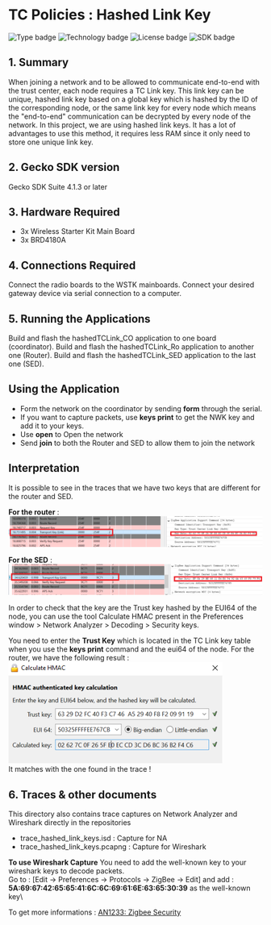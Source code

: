 # TC Policies : Hashed Link Key
![Type badge](https://img.shields.io/badge/Type-Virtual%20application-green)
![Technology badge](https://img.shields.io/badge/Technology-Zigbee-green)
![License badge](https://img.shields.io/badge/License-Zlib-green)
![SDK badge](https://img.shields.io/badge/SDK-v4.1.0-green)

## 1. Summary
When joining a network and to be allowed to communicate end-to-end with the trust center, each node requires a TC Link key. This link key can be unique, hashed link key based on a global key which is hashed by the ID of the corresponding node, or the same link key for every node which means the "end-to-end" communication can be decrypted by every node of the network. In this project, we are using hashed link keys. It has a lot of advantages to use this method, it requires less RAM since it only need to store one unique link key.

## 2. Gecko SDK version
Gecko SDK Suite 4.1.3 or later
## 3. Hardware Required
* 3x Wireless Starter Kit Main Board
* 3x BRD4180A
## 4. Connections Required
Connect the radio boards to the WSTK mainboards. Connect your desired gateway device via serial connection to a computer.

## 5. Running the Applications
Build and flash the hashedTCLink_CO application to one board (coordinator).
Build and flash the hashedTCLink_Ro application to another one (Router).
Build and flash the hashedTCLink_SED application to the last one (SED).

## Using the Application
* Form the network on the coordinator by sending **form** through the serial.
* If you want to capture packets, use **keys print** to get the NWK key and add it to your keys.
* Use **open** to Open the network
* Send **join** to both the Router and SED to allow them to join the network

## Interpretation
It is possible to see in the traces that we have two keys that are different for the router and SED.

**For the router** :
![alt text](doc/RouterLinkKeyPacket.PNG "Router Transport Link Key")

**For the SED** :
![alt text](doc/SedLinkKeyPacket.PNG "SED Transport Link Key")

In order to check that the key are the Trust key hashed by the EUI64 of the node, you can use the tool Calculate HMAC present in the Preferences window > Network Analyzer > Decoding > Security keys.

You need to enter the **Trust Key** which is located in the TC Link key table when you use the **keys print** command and the eui64 of the node.
For the router, we have the following result :
![alt text](doc/HMAC_Check_Router.PNG "HMAC Check for Router")\
It matches with the one found in the trace !

## 6. Traces & other documents
This directory also contains trace captures on Network Analyzer and Wireshark directly in the repositories
* trace_hashed_link_keys.isd : Capture for NA
* trace_hashed_link_keys.pcapng : Capture for Wireshark

**To use Wireshark Capture**
You need to add the well-known key to your wireshark keys to decode packets.\
Go to : [Edit -> Preferences -> Protocols -> ZigBee -> Edit] and add :
**5A:69:67:42:65:65:41:6C:6C:69:61:6E:63:65:30:39** as the well-known key\

To get more informations : [AN1233: Zigbee Security](https://www.silabs.com/documents/public/application-notes/an1233-zigbee-security.pdf)
